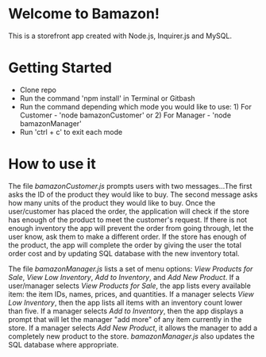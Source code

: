 
# Welcome to Bamazon! 

This is a storefront app created with Node.js, Inquirer.js and MySQL. 

# Getting Started
* Clone repo
* Run the command 'npm install' in Terminal or Gitbash 
* Run the command depending which mode you would like to use: 1) For Customer - 'node bamazonCustomer' or 2) For Manager - 'node bamazonManager'
* Run 'ctrl + c' to exit each mode

# How to use it

The file *bamazonCustomer.js* prompts users with two messages...The first asks the ID of the product they would like to buy.
The second message asks how many units of the product they would like to buy. Once the user/customer has placed the order, the application will check if the store has enough of the product to meet the customer's request. If there is not enough inventory 
the app will prevent the order from going through, let the user know, ask them to make a different order. If the store has enough of the product, the app will complete the order by giving the user the total order cost and by updating SQL database with the new inventory total.

The file *bamazonManager.js* lists a set of menu options: *View Products for Sale*, *View Low Inventory*, *Add to Inventory*, and *Add New Product*. If a user/manager selects *View Products for Sale*, the app lists every available item: the item IDs, names, prices, and quantities. If a manager selects *View Low Inventory*, then the app lists all items with an inventory count lower than five. 
If a manager selects *Add to Inventory*, then the app displays a prompt that will let the manager "add more" of any item currently in the store. If a manager selects *Add New Product*, it allows the manager to add a completely new product to the store. *bamazonManager.js* also updates the SQL database where appropriate.





